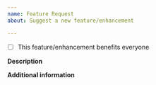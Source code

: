 ```yaml
---
name: Feature Request
about: Suggest a new feature/enhancement

---
```

<!--
If you are reporting a new issue, make sure that we do not have any duplicates
already open. You can ensure this by searching the issue list for this
repository. If there is a duplicate, please close your issue and add a comment
to the existing issue instead.

Please try to be as clear as possible. This helps address and fix problems faster
as it takes time for someone else to understand your problem if little and unclear
information is provided.
-->

<!--
It is important that everyone benefits from contributions.
-->
- [ ] This feature/enhancement benefits everyone


<!--
Describe what you want to do. What is the end result?
Try to explain as clearly and accurately as possible. 
-->
**Description**

<!--
Optional
-->
**Additional information**
